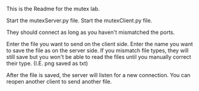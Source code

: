 This is the Readme for the mutex lab.

Start the mutexServer.py file.
Start the mutexClient.py file.

They should connect as long as you haven't mismatched the ports.

Enter the file you want to send on the client side.
Enter the name you want to save the file as on the server side.
If you mismatch file types, they will still save but you won't be able to read the files until you manually correct their type.
(I.E. png saved as txt)

After the file is saved, the server will listen for a new connection. You can reopen another client to send another file.
